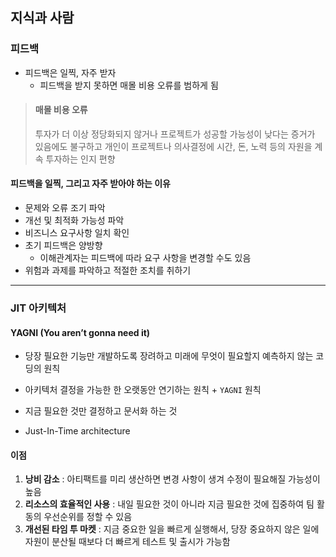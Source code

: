 ## 지식과 사람

### 피드백

- 피드백은 일찍, 자주 받자
    - 피드백을 받지 못하면 매몰 비용 오류를 범하게 됨

> #### 매몰 비용 오류
> 투자가 더 이상 정당화되지 않거나 프로젝트가 성공할 가능성이 낮다는 증거가 있음에도 불구하고 개인이 프로젝트나 의사결정에 시간, 돈, 노력 등의 자원을 계속 투자하는 인지 편향


#### 피드백을 일찍, 그리고 자주 받아야 하는 이유

- 문제와 오류 조기 파악
- 개선 및 최적화 가능성 파악
- 비즈니스 요구사항 일치 확인
- 초기 피드백은 양방향
    - 이해관계자는 피드백에 따라 요구 사항을 변경할 수도 있음
- 위험과 과제를 파악하고 적절한 조치를 취하기

***


### JIT 아키텍처

#### YAGNI (You aren’t gonna need it)
- 당장 필요한 기능만 개발하도록 장려하고 미래에 무엇이 필요할지 예측하지 않는 코딩의 원칙

- 아키텍처 결정을 가능한 한 오랫동안 연기하는 원칙 + `YAGNI` 원칙
- 지금 필요한 것만 결정하고 문서화 하는 것
- Just-In-Time architecture

#### 이점
1. **낭비 감소** : 아티팩트를 미리 생산하면 변경 사항이 생겨 수정이 필요해질 가능성이 높음
2. **리소스의 효율적인 사용** : 내일 필요한 것이 아니라 지금 필요한 것에 집중하여 팀 활동의 우선순위를 정할 수 있음
3. **개선된 타임 투 마켓** : 지금 중요한 일을 빠르게 실행해서, 당장 중요하지 않은 일에 자원이 분산될 때보다 더 빠르게 테스트 및 출시가 가능함
